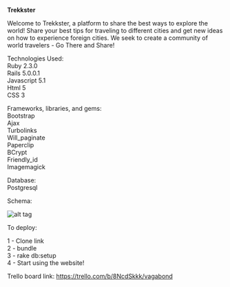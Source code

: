 <strong>Trekkster</strong>

Welcome to Trekkster, a platform to share the best ways to explore the world! Share your best tips 
for traveling to different cities and get new ideas on how to experience foreign cities.  We seek 
to create a community of world travelers - Go There and Share!

Technologies Used: <br>
Ruby 2.3.0 <br>
Rails 5.0.0.1 <br>
Javascript 5.1 <br>
Html 5 <br>
CSS 3 

Frameworks, libraries, and gems: <br>
Bootstrap<br>
Ajax<br>
Turbolinks <br>
Will_paginate<br>
Paperclip<br>
BCrypt<br>
Friendly_id<br>
Imagemagick

Database: <br>
Postgresql

Schema: 

![alt tag](http://i.imgur.com/4oywWmr.png)

To deploy: 

1 - Clone link <br>
2 - bundle <br> 
3 - rake db:setup <br> 
4 - Start using the website!

Trello board link:
https://trello.com/b/8NcdSkkk/vagabond
